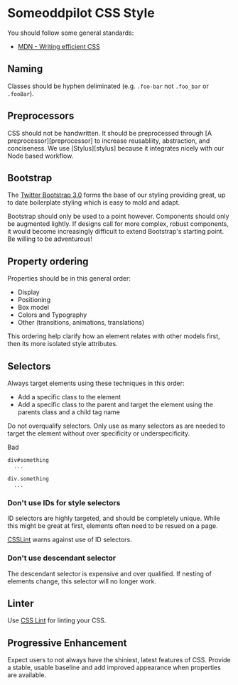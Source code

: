 # Someoddpilot CSS Style

You should follow some general standards:

* [MDN - Writing efficient CSS][refMDNCSS]

## Naming

Classes should be hyphen deliminated (e.g. `.foo-bar` not `.foo_bar` or `.fooBar`).

## Preprocessors

CSS should not be handwritten. It should be preprocessed through [A preprocessor][preprocessor] to increase reusabliity, abstraction, and conciseness. We use [Stylus][stylus] because it integrates nicely with our Node based workflow.

## Bootstrap

The [Twitter Bootstrap 3.0][bootstrap] forms the base of our styling providing great, up to date boilerplate styling which is easy to mold and adapt.

Bootstrap should only be used to a point however. Components should only be augmented lightly. If designs call for more complex, robust components, it would become increasingly difficult to extend Bootstrap's starting point. Be willing to be adventurous!

## Property ordering

Properties should be in this general order:

* Display
* Positioning
* Box model
* Colors and Typography
* Other (transitions, animations, translations)

This ordering help clarify how an element relates with other models first, then its more isolated style attributes.

## Selectors

Always target elements using these techniques in this order:

* Add a specific class to the element
* Add a specific class to the parent and target the element using the parents class and a child tag name

Do not overqualify selectors. Only use as many selectors as are needed to target the element without over specificity or underspecificity.

Bad
```
div#something
  ...

div.something
  ...
```

### Don't use IDs for style selectors

ID selectors are highly targeted, and should be completely unique. While this might be great at first, elements often need to be resued on a page.

[CSSLint][cssLintID] warns against use of ID selectors.

### Don't use descendant selector

The descendant selector is expensive and over qualified. If nesting of elements change, this selector will no longer work.

## Linter

Use [CSS Lint][cssLint] for linting your CSS.

## Progressive Enhancement

Expect users to not always have the shiniest, latest features of CSS. Provide a stable, usable baseline and add improved appearance when properties are available.

 [sass]: http://sass-lang.com/
 [compass]: compass-style.org
 [cssLint]: http://csslint.net/about.html
 [cssLintID]: https://github.com/stubbornella/csslint/wiki/Disallow-IDs-in-selectors
 [wpCSS]: http://make.wordpress.org/core/handbook/coding-standards/css/#property-ordering
 [refMDNCSS]: https://developer.mozilla.org/en-US/docs/Web/Guide/CSS/Writing_efficient_CSS
 [bootstrap]: https://github.com/twbs/bootstrap
 [bootstrapSass]: https://github.com/twbs/bootstrap-sass
